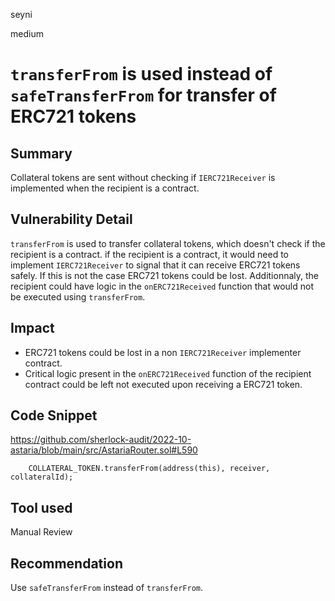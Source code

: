 seyni

medium

# `transferFrom` is used instead of `safeTransferFrom` for transfer of ERC721 tokens

## Summary
Collateral tokens are sent without checking if `IERC721Receiver` is implemented when the recipient is a contract.

## Vulnerability Detail
`transferFrom` is used to transfer collateral tokens, which doesn't check if the recipient is a contract. if the recipient is a contract, it would need to implement `IERC721Receiver` to signal that it can receive ERC721 tokens safely. If this is not the case ERC721 tokens could be lost.
Additionnaly, the recipient could have logic in the `onERC721Received` function that would not be executed using `transferFrom`.
 
## Impact
- ERC721 tokens could be lost in a non `IERC721Receiver` implementer contract.
- Critical logic present in the `onERC721Received` function of the recipient contract could be left not executed upon receiving a ERC721 token.

## Code Snippet
https://github.com/sherlock-audit/2022-10-astaria/blob/main/src/AstariaRouter.sol#L590
```solidity
    COLLATERAL_TOKEN.transferFrom(address(this), receiver, collateralId);
```

## Tool used

Manual Review

## Recommendation
Use `safeTransferFrom` instead of `transferFrom`.